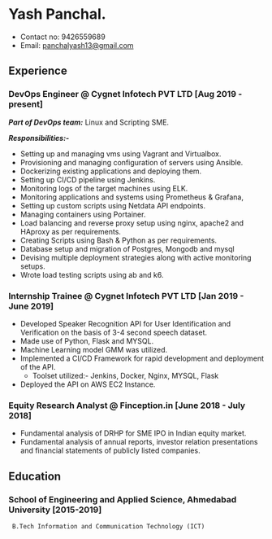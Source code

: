 # Yash Panchal.
  * Contact no: 9426559689   
  * Email: panchalyash13@gmail.com

## Experience

### DevOps Engineer @ Cygnet Infotech PVT LTD [Aug 2019 - present]
***Part of DevOps team:*** Linux and Scripting SME.

***Responsibilities:-***
* Setting up and managing vms using Vagrant and Virtualbox.
* Provisioning and managing configuration of servers using Ansible.
* Dockerizing existing applications and deploying them.
* Setting up CI/CD pipeline using Jenkins.
* Monitoring logs of the target machines using ELK.
* Monitoring applications and systems using Prometheus & Grafana,
* Setting up custom scripts using Netdata API endpoints.
* Managing containers using Portainer.
* Load balancing and reverse proxy setup using nginx, apache2 and HAproxy as per requirements.
* Creating Scripts using Bash & Python as per requirements.
* Database setup and migration of Postgres, Mongodb and mysql
* Devising multiple deployment strategies along with active monitoring setups.
* Wrote load testing scripts using ab and k6. 
 
### Internship Trainee @ Cygnet Infotech PVT LTD [Jan 2019 - June 2019]
 * Developed Speaker Recognition API for User Identification and Verification on the basis of 3-4 second speech dataset.
 * Made use of Python, Flask and MYSQL.
 * Machine Learning model GMM was utilized.
 * Implemented a CI/CD Framework for rapid development and deployment of the API. 
   * Toolset utilized:- Jenkins, Docker, Nginx, MYSQL, Flask
 * Deployed the API on AWS EC2 Instance.
 

### Equity Research Analyst @ Finception.in [June 2018 - July 2018]
 * Fundamental analysis of DRHP for SME IPO in Indian equity market.
 * Fundamental analysis of annual reports, investor relation presentations and financial statements of publicly listed companies.

## Education

### School of Engineering and Applied Science, Ahmedabad University [2015-2019]
     B.Tech Information and Communication Technology (ICT)  
